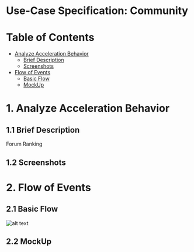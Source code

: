 # Use-Case Specification: Community
# Table of Contents
- [Analyze Acceleration Behavior](#1-analyze-acceleration-behavior)
    - [Brief Description](#11-brief-description)
    - [Screenshots](#12-screenshots)
- [Flow of Events](#2-flow-of-events)
    - [Basic Flow](#21-basic-flow)
    - [MockUp](#22-mockup)


# 1. Analyze Acceleration Behavior
## 1.1 Brief Description
Forum
Ranking

## 1.2 Screenshots


# 2. Flow of Events
## 2.1 Basic Flow

![alt text][ActivityDiagram]

[ActivityDiagram]: https://github.com/linkna... "Activity Diagram"

## 2.2 MockUp





